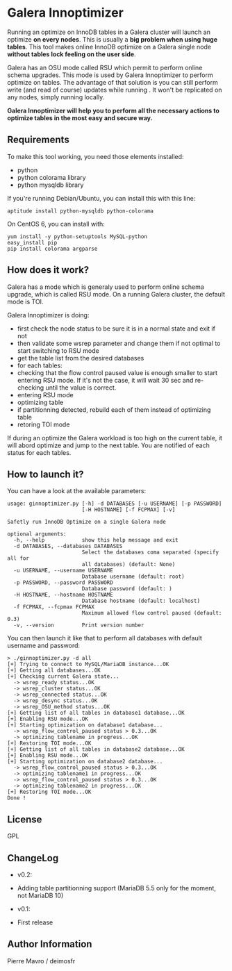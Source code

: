 Galera Innoptimizer
===================

Running an optimize on InnoDB tables in a Galera cluster will launch an optimize **on every nodes**. This is usually a **big problem when using huge tables**. This tool makes online InnoDB optimize on a Galera single node **without tables lock feeling on the user side**.

Galera has an OSU mode called RSU which permit to perform online schema upgrades. This mode is used by Galera Innoptimizer to perform optimize on tables. The advantage of that solution is you can still perform write (and read of course) updates while running . It won't be replicated on any nodes, simply running locally.

**Galera Innoptimizer will help you to perform all the necessary actions to optimize tables in the most easy and secure way.**

Requirements
------------

To make this tool working, you need those elements installed:

* python
* python colorama library
* python mysqldb library

If you're running Debian/Ubuntu, you can install this with this line:

```
aptitude install python-mysqldb python-colorama
```

On CentOS 6, you can install with:

    yum install -y python-setuptools MySQL-python
    easy_install pip
    pip install colorama argparse

How does it work?
-----------------

Galera has a mode which is generaly used to perform online schema upgrade, which is called RSU mode.
On a running Galera cluster, the default mode is TOI.

Galera Innoptimizer is doing:

* first check the node status to be sure it is in a normal state and exit if not
* then validate some wsrep parameter and change them if not optimal to start switching to RSU mode
* get the table list from the desired databases
* for each tables:
 * checking that the flow control paused value is enough smaller to start entering RSU mode. If it's not the case, it will wait 30 sec and re-checking until the value is correct.
 * entering RSU mode
 * optimizing table
 * if partitionning detected, rebuild each of them instead of optimizing table
 * retoring TOI mode

If during an optimize the Galera workload is too high on the current table, it will abord optimize and jump to the next table. You are notified of each status for each tables.


How to launch it?
-----------------

You can have a look at the available parameters:

```
usage: ginnoptimizer.py [-h] -d DATABASES [-u USERNAME] [-p PASSWORD]
                        [-H HOSTNAME] [-f FCPMAX] [-v]

Safetly run InnoDB Optimize on a single Galera node

optional arguments:
  -h, --help            show this help message and exit
  -d DATABASES, --databases DATABASES
                        Select the databases coma separated (specify all for
                        all databases) (default: None)
  -u USERNAME, --username USERNAME
                        Database username (default: root)
  -p PASSWORD, --password PASSWORD
                        Database password (default: )
  -H HOSTNAME, --hostname HOSTNAME
                        Database hostname (default: localhost)
  -f FCPMAX, --fcpmax FCPMAX
                        Maximum allowed flow control paused (default: 0.3)
  -v, --version         Print version number
```

You can then launch it like that to perform all databases with default username and password:

```
> ./ginnoptimizer.py -d all
[+] Trying to connect to MySQL/MariaDB instance...OK
[+] Getting all databases...OK
[+] Checking current Galera state... 
  -> wsrep_ready status...OK
  -> wsrep_cluster status...OK
  -> wsrep_connected status...OK
  -> wsrep_desync status...OK
  -> wsrep_OSU_method status...OK
[+] Getting list of all tables in database1 database...OK
[+] Enabling RSU mode...OK
[+] Starting optimization on database1 database... 
  -> wsrep_flow_control_paused status > 0.3...OK
  -> optimizing tablename in progress...OK
[+] Restoring TOI mode...OK
[+] Getting list of all tables in database2 database...OK
[+] Enabling RSU mode...OK
[+] Starting optimization on database2 database... 
  -> wsrep_flow_control_paused status > 0.3...OK
  -> optimizing tablename1 in progress...OK
  -> wsrep_flow_control_paused status > 0.3...OK
  -> optimizing tablename2 in progress...OK
[+] Restoring TOI mode...OK
Done !
```

License
-------

GPL


ChangeLog
---------

* v0.2:
 * Adding table partitionning support (MariaDB 5.5 only for the moment, not MariaDB 10)


* v0.1:
 * First release


Author Information
------------------

Pierre Mavro / deimosfr

